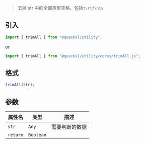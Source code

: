 > 去掉 str 中的全部类型空格，包括`t\r\f\n\s`

## 引入

```js
import { trimAll } from "@quackxl/utility";
```
or
```js
import { trimAll } from "@quackxl/utility/cores/trimAll.js";
```

## 格式

```js
trimAll(str);
```

## 参数

| 属性名   | 类型      | 描述           |
| -------- | --------- | -------------- |
| `str`    | `Any`     | 需要判断的数据 |
| `return` | `Boolean` |                |